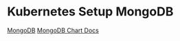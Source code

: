 # Kubernetes Setup MongoDB

[MongoDB](https://bitnami.com/stack/mongodb/helm)
[MongoDB Chart Docs](https://github.com/bitnami/charts/tree/main/bitnami/mongodb/#installing-the-chart)